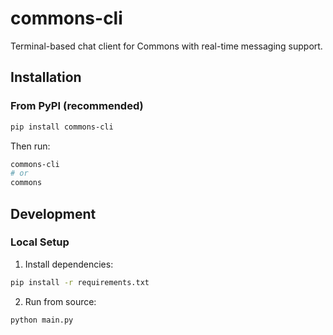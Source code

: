 # commons-cli

Terminal-based chat client for Commons with real-time messaging support.

## Installation

### From PyPI (recommended)
```bash
pip install commons-cli
```

Then run:
```bash
commons-cli
# or
commons
```

## Development

### Local Setup
1. Install dependencies:
```bash
pip install -r requirements.txt
```

2. Run from source:
```bash
python main.py
```
